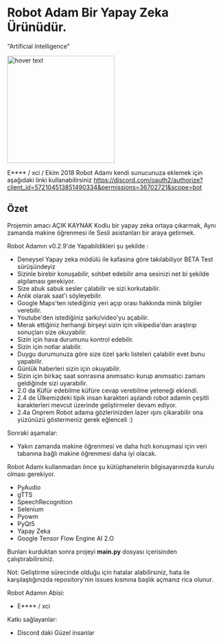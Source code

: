 # Robot Adam Bir Yapay Zeka Ürünüdür. 
  "Artificial Intelligence"

<img src="https://i.ibb.co/vhdBpg3/1-16.jpg" width="250" title="hover text">

E**** / xci / Ekim 2018 Robot 
Adamı kendi sunucunuza eklemek için aşağıdaki linki kullanabilirsiniz
https://discord.com/oauth2/authorize?client_id=572104513851490334&permissions=36702721&scope=bot 

## Özet 
Projemin amacı AÇIK KAYNAK Kodlu bir yapay zeka ortaya çıkarmak, Aynı zamanda makine öğrenmesi ile Sesli asistanları bir araya getirmek.

Robot Adamın v0.2.9'de Yapabildikleri şu şekilde :
- Deneysel Yapay zeka mödülü ile kafasina göre takılabiliyor BETA Test sürüşündeyiz
- Sizinle birebir konuşabilir, sohbet edebilir ama sesinizi net bi şekilde algılaması gerekiyor.
- Size abuk sabuk sesler çalabilir ve sizi korkutabilir.
- Anlık olarak saat'i söyleyebilir.
- Google Maps'ten istediğiniz yeri açıp orası hakkında minik bilgiler verebilir.
- Youtube'den istediğiniz şarkı/video'yu açabilir.
- Merak ettiğiniz herhangi birşeyi sizin için vikipedia'dan araştırıp sonuçları size okuyabilir.
- Sizin için hava durumunu kontrol edebilir.
- Sizin için notlar alabilir.
- Duygu durumunuza göre size özel şarkı listeleri çalabilir evet bunu yapabilir.
- Günlük haberleri sizin için okuyabilir.
- Sizin için birkaç saat sonrasına anımsatıcı kurup anımsatıcı zamanı geldiğinde sizi uyarabilir.
- 2.0 da Küfür edebilme küfüre cevap verebilme yeteneği eklendi.
- 2.4 de Ülkemizdeki tipik insan karakteri aşılandı robot adamin çeşitli karakterleri mevcut üzerinde geliştirmeler devam ediyor.
- 2.4a Onprem Robot adama gözlerinizden lazer ışını çikarabilir ona yüzünüzü göstermeniz gerek eğlenceli :)

Sonraki aşamalar:

- Yakın zamanda makine öğrenmesi ve daha hızlı konuşmasi için veri tabanına bağlı makine öğrenmesi daha iyi olacak.

Robot Adamı kullanmadan önce şu kütüphanelerin bilgisayarınızda kurulu olması gerekiyor.
- PyAudio
- gTTS
- SpeechRecognition
- Selenium
- Pyowm
- PyQt5
- Yapay Zeka 
- Google Tensor Flow Engine AI 2.O 

Bunları kurduktan sonra projeyi **main.py** dosyası içerisinden çalıştırabilirsiniz.

Not: Geliştirme sürecinde olduğu için hatalar alabilirsiniz, hata ile karşılaştığınızda repository'nin issues kısmına başlık açmanız rica olunur.


Robot Adamın Abisi:
- E**** / xci

Katkı sağlayanlar:
- Discord daki Güzel insanlar
